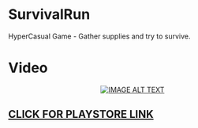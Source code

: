 # SurvivalRun  
HyperCasual Game - Gather supplies and try to survive.

<h1> Video </h1>
<div align="center">
  <a href="https://www.youtube.com/watch?v=r5hBzFKf5zw"><img src="https://img.youtube.com/vi/r5hBzFKf5zw/0.jpg" alt="IMAGE ALT TEXT"></a>
</div>

<h2> <a href="https://play.google.com/store/apps/details?id=com.redjacket.survivalrun">CLICK FOR PLAYSTORE LINK</a> </h2>

